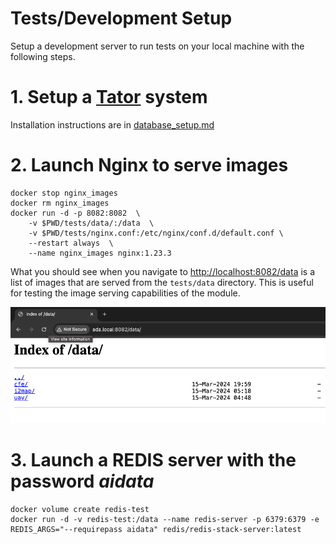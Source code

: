 # Tests/Development Setup

Setup a development server to run tests on your local machine with the following steps.

# 1.  Setup a [Tator](https://tator.io/) system
 
Installation instructions are in [database_setup.md](database_setup.md)

# 2. Launch Nginx to serve images
```shell
docker stop nginx_images
docker rm nginx_images
docker run -d -p 8082:8082  \
    -v $PWD/tests/data/:/data  \
    -v $PWD/tests/nginx.conf:/etc/nginx/conf.d/default.conf \
    --restart always  \
    --name nginx_images nginx:1.23.3
```

What you should see when you navigate to [http://localhost:8082/data](http://localhost:8082/data) is a list of images that are served from the `tests/data` directory. 
This is useful for testing the image serving capabilities of the module.  

![nginx_images](./nginx_images.png)

# 3. Launch a REDIS server with the password *aidata*


```shell
docker volume create redis-test
docker run -d -v redis-test:/data --name redis-server -p 6379:6379 -e REDIS_ARGS="--requirepass aidata" redis/redis-stack-server:latest
```
